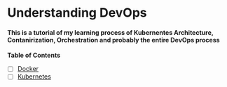 # Understanding DevOps 

#### This is a tutorial of my learning process of Kubernentes Architecture, Contanirization, Orchestration and probably the entire DevOps process


**Table of Contents**

- [ ] [Docker](./docs.docker.md)
- [ ] [Kubernetes](./docs.k8s.md)
<!-- - 3. [](./docs.k8s.md) -->


